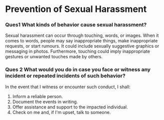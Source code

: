 # Prevention of Sexual Harassment

### Ques1  What kinds of behavior cause sexual harassment?
Sexual harassment can occur through touching, words, or images. When it comes to words, people may say inappropriate things, make inappropriate requests, or start rumours. It could include sexually suggestive graphics or messaging in photos. Furthermore, touching could imply inappropriate gestures or unwanted touches made by others.

### Ques 2 What would you do in case you face or witness any incident or repeated incidents of such behavior?

In the event that I witness or encounter such conduct, I shall:

1. Inform a reliable person.
2. Document the events in writing.
3. Offer assistance and support to the impacted individual.
4. Check on me and, if I'm upset, talk to someone.
